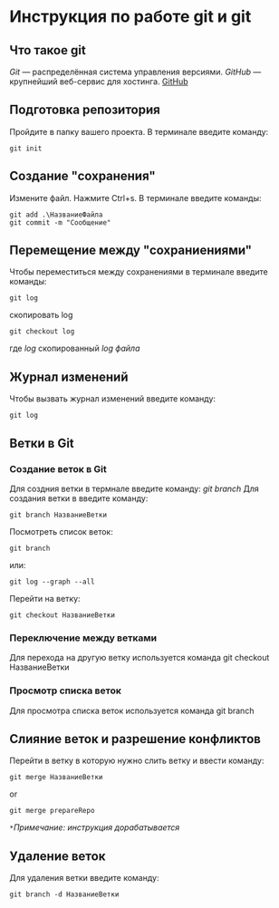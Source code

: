 # Инструкция по работе git и git

## Что такое git

*Git* — распределённая система управления версиями. *GitHub* — крупнейший веб-сервис для хостинга. [GitHub](https://github.com/)

## Подготовка репозитория

Пройдите в папку вашего проекта. В терминале введите команду: 
```
git init
```

## Создание "сохранения"

Измените файл. Нажмите Ctrl+s. В терминале введите команды:

```
git add .\НазваниеФайла
git commit -m "Сообщение"
```

## Перемещение между "сохраниениями"

Чтобы переместиться между сохранениями в терминале введите команды:

```
git log
```

скопировать log

```
git checkout log
```
где *log* скопированный *log файла*


## Журнал изменений

Чтобы вызвать журнал изменений введите команду:

```
git log
```

## Ветки в Git
### Создание веток в Git 

Для создния ветки в термнале введите команду: *git branch*
Для создания ветки в введите команду:

```
git branch НазваниеВетки
```

Посмотреть список веток:

```
git branch
```

или:

```
git log --graph --all
```

Перейти на ветку:

```
git checkout НазваниеВетки
```
### Переключение между ветками

Для перехода на другую ветку используется команда git checkout НазваниеВетки

### Просмотр списка веток
Для просмотра списка веток используется команда
git branch
## Слияние веток и разрешение конфликтов

Перейти в ветку в которую нужно слить ветку и ввести команду:

```
git merge НазваниеВетки
```

or

```
git merge prepareRepo
```
`*`*Примечание: инструкция дорабатывается*

## Удаление веток

Для удаления ветки введите команду:

```
git branch -d НазваниеВетки
```
